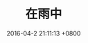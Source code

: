 ﻿---
title: 在雨中
date: 2016-04-2 21:11:13 +0800
layout: post
categories:
  - java
tags:
  - Life
  - 测试生活
---